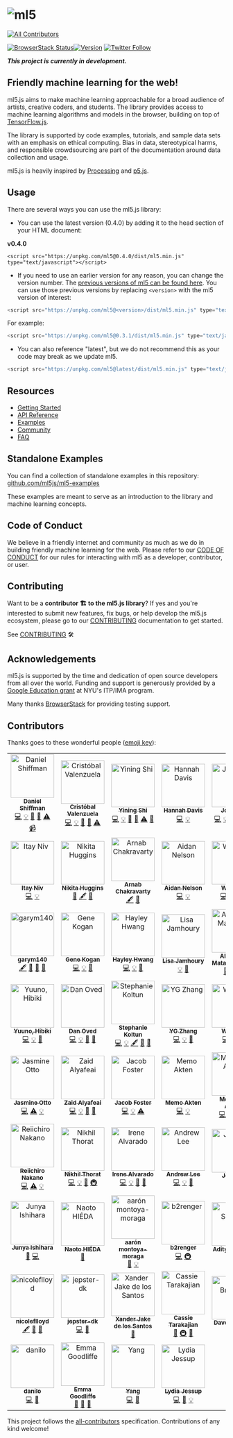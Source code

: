 # ![ml5](https://user-images.githubusercontent.com/10605821/41332516-2ee26714-6eac-11e8-83e4-a40b8761e764.png)
[![All Contributors](https://img.shields.io/badge/all_contributors-60-orange.svg?style=flat-square)](#contributors)


[![BrowserStack Status](https://www.browserstack.com/automate/badge.svg?badge_key=QVNDdlkvMzNYSmhRRWlweXlIOTBENkd0MDBCOUJlbmFVZFRneFIzNlh4az0tLXA4S0loSGNlVUc2V2I3cVdLdXBKdGc9PQ==--8a5e5bfd3eafbba0702c02ec57ffec9d627a78ef)](https://www.browserstack.com/automate/public-build/QVNDdlkvMzNYSmhRRWlweXlIOTBENkd0MDBCOUJlbmFVZFRneFIzNlh4az0tLXA4S0loSGNlVUc2V2I3cVdLdXBKdGc9PQ==--8a5e5bfd3eafbba0702c02ec57ffec9d627a78ef)[![Version](https://img.shields.io/npm/v/ml5.svg?style=flat-square)](https://www.npmjs.com/package/ml5)
[![Twitter Follow](https://img.shields.io/twitter/follow/espadrine.svg?style=social&label=Follow)](https://twitter.com/ml5js)



**_This project is currently in development._**

## Friendly machine learning for the web!

ml5.js aims to make machine learning approachable for a broad audience of artists, creative coders, and students. The library provides access to machine learning algorithms and models in the browser, building on top of [TensorFlow.js](https://js.tensorflow.org/).

The library is supported by code examples, tutorials, and sample data sets with an emphasis on ethical computing. Bias in data, stereotypical harms, and responsible crowdsourcing are part of the documentation around data collection and usage.

ml5.js is heavily inspired by [Processing](https://processing.org/) and [p5.js](https://p5js.org/).

## Usage

There are several ways you can use the ml5.js library:






<p id="latest-version">

* You can use the latest version (0.4.0) by adding it to the head section of your HTML document:

**v0.4.0**

    <script src="https://unpkg.com/ml5@0.4.0/dist/ml5.min.js" type="text/javascript"></script>

</p data-id="latest-version">
    
    
    
    


* If you need to use an earlier version for any reason, you can change the version number. The [previous versions of ml5 can be found here](https://www.npmjs.com/package/ml5). You can use those previous versions by replacing `<version>` with the ml5 version of interest:

```js
<script src="https://unpkg.com/ml5@<version>/dist/ml5.min.js" type="text/javascript"></script>
```

For example:
```js
<script src="https://unpkg.com/ml5@0.3.1/dist/ml5.min.js" type="text/javascript"></script>
```

* You can also reference "latest", but we do not recommend this as your code may break as we update ml5.

```javascript
<script src="https://unpkg.com/ml5@latest/dist/ml5.min.js" type="text/javascript"></script>
```

## Resources

- [Getting Started](https://ml5js.org/getting-started/)
- [API Reference](https://ml5js.org/reference/)
- [Examples](https://github.com/ml5js/ml5-examples)
- [Community](https://ml5js.org/community)
- [FAQ](https://ml5js.org/getting-started/faq/)

## Standalone Examples

You can find a collection of standalone examples in this repository: [github.com/ml5js/ml5-examples](https://github.com/ml5js/ml5-examples)

These examples are meant to serve as an introduction to the library and machine learning concepts.

## Code of Conduct
We believe in a friendly internet and community as much as we do in building friendly machine learning for the web. Please refer to our [CODE OF CONDUCT](CODE_OF_CONDUCT.md) for our rules for interacting with ml5 as a developer, contributor, or user.

## Contributing
Want to be a **contributor 🏗 to the ml5.js library**? If yes and you're interested to submit new features, fix bugs, or help develop the ml5.js ecosystem, please go to our [CONTRIBUTING](CONTRIBUTING.md) documentation to get started.

See [CONTRIBUTING](CONTRIBUTING.md) 🛠

## Acknowledgements

ml5.js is supported by the time and dedication of open source developers from all over the world. Funding and support is generously provided by a [Google Education grant](https://edu.google.com/giving/?modal_active=none) at NYU's ITP/IMA program.

Many thanks [BrowserStack](https://www.browserstack.com/) for providing testing support. 

## Contributors

Thanks goes to these wonderful people ([emoji key](https://allcontributors.org/docs/en/emoji-key)):

<!-- ALL-CONTRIBUTORS-LIST:START - Do not remove or modify this section -->
<!-- prettier-ignore -->
<table>
  <tr>
    <td align="center"><a href="http://www.shiffman.net"><img src="https://avatars0.githubusercontent.com/u/191758?v=4" width="100px;" alt="Daniel Shiffman"/><br /><sub><b>Daniel Shiffman</b></sub></a><br /><a href="https://github.com/ml5js/ml5-library/commits?author=shiffman" title="Code">💻</a> <a href="#example-shiffman" title="Examples">💡</a> <a href="#projectManagement-shiffman" title="Project Management">📆</a> <a href="#review-shiffman" title="Reviewed Pull Requests">👀</a> <a href="https://github.com/ml5js/ml5-library/commits?author=shiffman" title="Tests">⚠️</a> <a href="#video-shiffman" title="Videos">📹</a></td>
    <td align="center"><a href="https://cvalenzuelab.com/"><img src="https://avatars0.githubusercontent.com/u/10605821?v=4" width="100px;" alt="Cristóbal Valenzuela"/><br /><sub><b>Cristóbal Valenzuela</b></sub></a><br /><a href="https://github.com/ml5js/ml5-library/commits?author=cvalenzuela" title="Code">💻</a> <a href="#example-cvalenzuela" title="Examples">💡</a> <a href="#review-cvalenzuela" title="Reviewed Pull Requests">👀</a> <a href="#tool-cvalenzuela" title="Tools">🔧</a> <a href="https://github.com/ml5js/ml5-library/commits?author=cvalenzuela" title="Tests">⚠️</a></td>
    <td align="center"><a href="https://1023.io"><img src="https://avatars3.githubusercontent.com/u/8662372?v=4" width="100px;" alt="Yining Shi"/><br /><sub><b>Yining Shi</b></sub></a><br /><a href="https://github.com/ml5js/ml5-library/commits?author=yining1023" title="Code">💻</a> <a href="#example-yining1023" title="Examples">💡</a> <a href="#review-yining1023" title="Reviewed Pull Requests">👀</a> <a href="#tool-yining1023" title="Tools">🔧</a> <a href="https://github.com/ml5js/ml5-library/commits?author=yining1023" title="Tests">⚠️</a> <a href="https://github.com/ml5js/ml5-library/issues?q=author%3Ayining1023" title="Bug reports">🐛</a></td>
    <td align="center"><a href="http://www.hannahishere.com"><img src="https://avatars0.githubusercontent.com/u/1385308?v=4" width="100px;" alt="Hannah Davis"/><br /><sub><b>Hannah Davis</b></sub></a><br /><a href="https://github.com/ml5js/ml5-library/commits?author=handav" title="Code">💻</a> <a href="#example-handav" title="Examples">💡</a></td>
    <td align="center"><a href="https://jk-lee.com/"><img src="https://avatars1.githubusercontent.com/u/3622055?v=4" width="100px;" alt="Joey Lee"/><br /><sub><b>Joey Lee</b></sub></a><br /><a href="https://github.com/ml5js/ml5-library/commits?author=joeyklee" title="Code">💻</a> <a href="#example-joeyklee" title="Examples">💡</a> <a href="#review-joeyklee" title="Reviewed Pull Requests">👀</a> <a href="#content-joeyklee" title="Content">🖋</a> <a href="https://github.com/ml5js/ml5-library/commits?author=joeyklee" title="Tests">⚠️</a></td>
    <td align="center"><a href="https://github.com/AshleyJaneLewis"><img src="https://avatars3.githubusercontent.com/u/43127855?v=4" width="100px;" alt="AshleyJaneLewis"/><br /><sub><b>AshleyJaneLewis</b></sub></a><br /><a href="#blog-AshleyJaneLewis" title="Blogposts">📝</a> <a href="#design-AshleyJaneLewis" title="Design">🎨</a> <a href="#eventOrganizing-AshleyJaneLewis" title="Event Organizing">📋</a> <a href="#content-AshleyJaneLewis" title="Content">🖋</a></td>
    <td align="center"><a href="https://ellennickles.site/"><img src="https://avatars2.githubusercontent.com/u/31713501?v=4" width="100px;" alt="Ellen Nickles"/><br /><sub><b>Ellen Nickles</b></sub></a><br /><a href="#blog-ellennickles" title="Blogposts">📝</a> <a href="#content-ellennickles" title="Content">🖋</a> <a href="#ideas-ellennickles" title="Ideas, Planning, & Feedback">🤔</a> <a href="#tutorial-ellennickles" title="Tutorials">✅</a></td>
  </tr>
  <tr>
    <td align="center"><a href="http://www.itayniv.com"><img src="https://avatars1.githubusercontent.com/u/5209486?v=4" width="100px;" alt="Itay Niv"/><br /><sub><b>Itay Niv</b></sub></a><br /><a href="https://github.com/ml5js/ml5-library/commits?author=itayniv" title="Code">💻</a> <a href="#example-itayniv" title="Examples">💡</a></td>
    <td align="center"><a href="http://nikitahuggins.com"><img src="https://avatars2.githubusercontent.com/u/18563958?v=4" width="100px;" alt="Nikita Huggins"/><br /><sub><b>Nikita Huggins</b></sub></a><br /><a href="#blog-nikitahuggins" title="Blogposts">📝</a> <a href="#content-nikitahuggins" title="Content">🖋</a> <a href="#ideas-nikitahuggins" title="Ideas, Planning, & Feedback">🤔</a></td>
    <td align="center"><a href="http://www.arnabchakravarty.com"><img src="https://avatars2.githubusercontent.com/u/19427655?v=4" width="100px;" alt="Arnab Chakravarty"/><br /><sub><b>Arnab Chakravarty</b></sub></a><br /><a href="#content-AbolTaabol" title="Content">🖋</a> <a href="#userTesting-AbolTaabol" title="User Testing">📓</a></td>
    <td align="center"><a href="http://www.aidanjnelson.com/"><img src="https://avatars2.githubusercontent.com/u/6486359?v=4" width="100px;" alt="Aidan Nelson"/><br /><sub><b>Aidan Nelson</b></sub></a><br /><a href="https://github.com/ml5js/ml5-library/commits?author=AidanNelson" title="Code">💻</a> <a href="#example-AidanNelson" title="Examples">💡</a></td>
    <td align="center"><a href="http://portfolio.steins.live"><img src="https://avatars1.githubusercontent.com/u/23213772?v=4" width="100px;" alt="WenheLI"/><br /><sub><b>WenheLI</b></sub></a><br /><a href="https://github.com/ml5js/ml5-library/commits?author=WenheLI" title="Code">💻</a> <a href="#example-WenheLI" title="Examples">💡</a> <a href="#maintenance-WenheLI" title="Maintenance">🚧</a> <a href="#ideas-WenheLI" title="Ideas, Planning, & Feedback">🤔</a></td>
    <td align="center"><a href="https://tinysubversions.com"><img src="https://avatars3.githubusercontent.com/u/266454?v=4" width="100px;" alt="Darius Kazemi"/><br /><sub><b>Darius Kazemi</b></sub></a><br /><a href="#ideas-dariusk" title="Ideas, Planning, & Feedback">🤔</a> <a href="#question-dariusk" title="Answering Questions">💬</a></td>
    <td align="center"><a href="https://wangdingsu.com"><img src="https://avatars1.githubusercontent.com/u/26081991?v=4" width="100px;" alt="Dingsu Wang"/><br /><sub><b>Dingsu Wang</b></sub></a><br /><a href="https://github.com/ml5js/ml5-library/commits?author=Derek-Wds" title="Code">💻</a> <a href="#example-Derek-Wds" title="Examples">💡</a></td>
  </tr>
  <tr>
    <td align="center"><a href="https://github.com/garym140"><img src="https://avatars1.githubusercontent.com/u/30574513?v=4" width="100px;" alt="garym140"/><br /><sub><b>garym140</b></sub></a><br /><a href="#content-garym140" title="Content">🖋</a> <a href="#blog-garym140" title="Blogposts">📝</a> <a href="#ideas-garym140" title="Ideas, Planning, & Feedback">🤔</a> <a href="#userTesting-garym140" title="User Testing">📓</a></td>
    <td align="center"><a href="http://genekogan.com"><img src="https://avatars3.githubusercontent.com/u/1335251?v=4" width="100px;" alt="Gene Kogan"/><br /><sub><b>Gene Kogan</b></sub></a><br /><a href="https://github.com/ml5js/ml5-library/commits?author=genekogan" title="Code">💻</a> <a href="#example-genekogan" title="Examples">💡</a> <a href="#ideas-genekogan" title="Ideas, Planning, & Feedback">🤔</a></td>
    <td align="center"><a href="http://hhayeon.com"><img src="https://avatars1.githubusercontent.com/u/22086451?v=4" width="100px;" alt="Hayley Hwang"/><br /><sub><b>Hayley Hwang</b></sub></a><br /><a href="https://github.com/ml5js/ml5-library/commits?author=hhayley" title="Code">💻</a> <a href="#example-hhayley" title="Examples">💡</a> <a href="#ideas-hhayley" title="Ideas, Planning, & Feedback">🤔</a></td>
    <td align="center"><a href="http://lisajamhoury.com"><img src="https://avatars0.githubusercontent.com/u/7552772?v=4" width="100px;" alt="Lisa Jamhoury"/><br /><sub><b>Lisa Jamhoury</b></sub></a><br /><a href="#example-lisajamhoury" title="Examples">💡</a> <a href="#ideas-lisajamhoury" title="Ideas, Planning, & Feedback">🤔</a></td>
    <td align="center"><a href="https://www.matamala.info"><img src="https://avatars2.githubusercontent.com/u/5123955?v=4" width="100px;" alt="Alejandro Matamala Ortiz"/><br /><sub><b>Alejandro Matamala Ortiz</b></sub></a><br /><a href="#design-matamalaortiz" title="Design">🎨</a> <a href="#content-matamalaortiz" title="Content">🖋</a> <a href="#blog-matamalaortiz" title="Blogposts">📝</a></td>
    <td align="center"><a href="http://mayaontheinter.net"><img src="https://avatars0.githubusercontent.com/u/8224678?v=4" width="100px;" alt="Maya Man"/><br /><sub><b>Maya Man</b></sub></a><br /><a href="https://github.com/ml5js/ml5-library/commits?author=mayaman" title="Code">💻</a> <a href="#example-mayaman" title="Examples">💡</a></td>
    <td align="center"><a href="http://mimionuoha.com"><img src="https://avatars0.githubusercontent.com/u/1565846?v=4" width="100px;" alt="Mimi Onuoha"/><br /><sub><b>Mimi Onuoha</b></sub></a><br /><a href="#ideas-MimiOnuoha" title="Ideas, Planning, & Feedback">🤔</a> <a href="#content-MimiOnuoha" title="Content">🖋</a> <a href="#review-MimiOnuoha" title="Reviewed Pull Requests">👀</a></td>
  </tr>
  <tr>
    <td align="center"><a href="https://i.yuuno.cc/"><img src="https://avatars1.githubusercontent.com/u/18514672?v=4" width="100px;" alt="Yuuno, Hibiki"/><br /><sub><b>Yuuno, Hibiki</b></sub></a><br /><a href="https://github.com/ml5js/ml5-library/commits?author=NHibiki" title="Code">💻</a> <a href="#example-NHibiki" title="Examples">💡</a> <a href="#maintenance-NHibiki" title="Maintenance">🚧</a></td>
    <td align="center"><a href="http://www.danioved.com/"><img src="https://avatars3.githubusercontent.com/u/891755?v=4" width="100px;" alt="Dan Oved"/><br /><sub><b>Dan Oved</b></sub></a><br /><a href="https://github.com/ml5js/ml5-library/commits?author=oveddan" title="Code">💻</a> <a href="#example-oveddan" title="Examples">💡</a> <a href="#question-oveddan" title="Answering Questions">💬</a> <a href="#ideas-oveddan" title="Ideas, Planning, & Feedback">🤔</a></td>
    <td align="center"><a href="http://anothersideproject.co"><img src="https://avatars0.githubusercontent.com/u/7053425?v=4" width="100px;" alt="Stephanie Koltun"/><br /><sub><b>Stephanie Koltun</b></sub></a><br /><a href="https://github.com/ml5js/ml5-library/commits?author=stephkoltun" title="Code">💻</a> <a href="#example-stephkoltun" title="Examples">💡</a> <a href="#content-stephkoltun" title="Content">🖋</a> <a href="#blog-stephkoltun" title="Blogposts">📝</a> <a href="#design-stephkoltun" title="Design">🎨</a></td>
    <td align="center"><a href="https://github.com/viztopia"><img src="https://avatars3.githubusercontent.com/u/37890050?v=4" width="100px;" alt="YG Zhang"/><br /><sub><b>YG Zhang</b></sub></a><br /><a href="https://github.com/ml5js/ml5-library/commits?author=viztopia" title="Code">💻</a> <a href="#example-viztopia" title="Examples">💡</a> <a href="#ideas-viztopia" title="Ideas, Planning, & Feedback">🤔</a></td>
    <td align="center"><a href="https://www.wenqi.li"><img src="https://avatars1.githubusercontent.com/u/22087042?v=4" width="100px;" alt="Wenqi Li"/><br /><sub><b>Wenqi Li</b></sub></a><br /><a href="https://github.com/ml5js/ml5-library/commits?author=wenqili" title="Code">💻</a> <a href="#example-wenqili" title="Examples">💡</a> <a href="#infra-wenqili" title="Infrastructure (Hosting, Build-Tools, etc)">🚇</a></td>
    <td align="center"><a href="http://brentlbailey.com"><img src="https://avatars3.githubusercontent.com/u/12499678?v=4" width="100px;" alt="Brent Bailey"/><br /><sub><b>Brent Bailey</b></sub></a><br /><a href="https://github.com/ml5js/ml5-library/commits?author=brondle" title="Tests">⚠️</a> <a href="https://github.com/ml5js/ml5-library/commits?author=brondle" title="Code">💻</a> <a href="#example-brondle" title="Examples">💡</a></td>
    <td align="center"><a href="https://github.com/Jonarod"><img src="https://avatars3.githubusercontent.com/u/6122703?v=4" width="100px;" alt="Jonarod"/><br /><sub><b>Jonarod</b></sub></a><br /><a href="https://github.com/ml5js/ml5-library/commits?author=Jonarod" title="Code">💻</a></td>
  </tr>
  <tr>
    <td align="center"><a href="https://jazztap.github.io"><img src="https://avatars2.githubusercontent.com/u/15673619?v=4" width="100px;" alt="Jasmine Otto"/><br /><sub><b>Jasmine Otto</b></sub></a><br /><a href="https://github.com/ml5js/ml5-library/commits?author=JazzTap" title="Code">💻</a> <a href="https://github.com/ml5js/ml5-library/commits?author=JazzTap" title="Tests">⚠️</a> <a href="#example-JazzTap" title="Examples">💡</a></td>
    <td align="center"><a href="https://twitter.com/zaidalyafeai"><img src="https://avatars2.githubusercontent.com/u/15667714?v=4" width="100px;" alt="Zaid Alyafeai"/><br /><sub><b>Zaid Alyafeai</b></sub></a><br /><a href="https://github.com/ml5js/ml5-library/commits?author=zaidalyafeai" title="Code">💻</a> <a href="#example-zaidalyafeai" title="Examples">💡</a> <a href="#ideas-zaidalyafeai" title="Ideas, Planning, & Feedback">🤔</a> <a href="#question-zaidalyafeai" title="Answering Questions">💬</a></td>
    <td align="center"><a href="https://alca.tv"><img src="https://avatars2.githubusercontent.com/u/7132646?v=4" width="100px;" alt="Jacob Foster"/><br /><sub><b>Jacob Foster</b></sub></a><br /><a href="https://github.com/ml5js/ml5-library/commits?author=AlcaDesign" title="Code">💻</a> <a href="#example-AlcaDesign" title="Examples">💡</a> <a href="https://github.com/ml5js/ml5-library/commits?author=AlcaDesign" title="Tests">⚠️</a></td>
    <td align="center"><a href="http://www.memo.tv"><img src="https://avatars0.githubusercontent.com/u/144230?v=4" width="100px;" alt="Memo Akten"/><br /><sub><b>Memo Akten</b></sub></a><br /><a href="https://github.com/ml5js/ml5-library/commits?author=memo" title="Code">💻</a> <a href="#example-memo" title="Examples">💡</a></td>
    <td align="center"><a href="https://thehidden1.github.io/"><img src="https://avatars0.githubusercontent.com/u/31354864?v=4" width="100px;" alt="Mohamed Amine"/><br /><sub><b>Mohamed Amine</b></sub></a><br /><a href="https://github.com/ml5js/ml5-library/commits?author=TheHidden1" title="Code">💻</a> <a href="#example-TheHidden1" title="Examples">💡</a> <a href="#ideas-TheHidden1" title="Ideas, Planning, & Feedback">🤔</a> <a href="https://github.com/ml5js/ml5-library/commits?author=TheHidden1" title="Tests">⚠️</a></td>
    <td align="center"><a href="http://meiamso.me"><img src="https://avatars3.githubusercontent.com/u/1187491?v=4" width="100px;" alt="Oliver Wright"/><br /><sub><b>Oliver Wright</b></sub></a><br /><a href="https://github.com/ml5js/ml5-library/commits?author=meiamsome" title="Code">💻</a> <a href="https://github.com/ml5js/ml5-library/commits?author=meiamsome" title="Tests">⚠️</a></td>
    <td align="center"><a href="https://marshalhayes.dev"><img src="https://avatars0.githubusercontent.com/u/17213165?v=4" width="100px;" alt="Marshal Hayes"/><br /><sub><b>Marshal Hayes</b></sub></a><br /><a href="https://github.com/ml5js/ml5-library/commits?author=marshalhayes" title="Documentation">📖</a></td>
  </tr>
  <tr>
    <td align="center"><a href="https://reiinakano.github.io"><img src="https://avatars0.githubusercontent.com/u/18363734?v=4" width="100px;" alt="Reiichiro Nakano"/><br /><sub><b>Reiichiro Nakano</b></sub></a><br /><a href="https://github.com/ml5js/ml5-library/commits?author=reiinakano" title="Code">💻</a> <a href="https://github.com/ml5js/ml5-library/commits?author=reiinakano" title="Tests">⚠️</a> <a href="#example-reiinakano" title="Examples">💡</a></td>
    <td align="center"><a href="https://deeplearnjs.org/"><img src="https://avatars0.githubusercontent.com/u/1100749?v=4" width="100px;" alt="Nikhil Thorat"/><br /><sub><b>Nikhil Thorat</b></sub></a><br /><a href="https://github.com/ml5js/ml5-library/commits?author=nsthorat" title="Code">💻</a> <a href="#example-nsthorat" title="Examples">💡</a> <a href="#ideas-nsthorat" title="Ideas, Planning, & Feedback">🤔</a> <a href="#infra-nsthorat" title="Infrastructure (Hosting, Build-Tools, etc)">🚇</a></td>
    <td align="center"><a href="http://www.irenealvarado.com"><img src="https://avatars2.githubusercontent.com/u/8978670?v=4" width="100px;" alt="Irene Alvarado"/><br /><sub><b>Irene Alvarado</b></sub></a><br /><a href="https://github.com/ml5js/ml5-library/commits?author=irealva" title="Code">💻</a> <a href="#example-irealva" title="Examples">💡</a> <a href="#maintenance-irealva" title="Maintenance">🚧</a> <a href="#ideas-irealva" title="Ideas, Planning, & Feedback">🤔</a></td>
    <td align="center"><a href="http://www.vndrewlee.com/"><img src="https://avatars0.githubusercontent.com/u/6391516?v=4" width="100px;" alt="Andrew Lee"/><br /><sub><b>Andrew Lee</b></sub></a><br /><a href="https://github.com/ml5js/ml5-library/commits?author=vndrewlee" title="Code">💻</a> <a href="#example-vndrewlee" title="Examples">💡</a> <a href="#ideas-vndrewlee" title="Ideas, Planning, & Feedback">🤔</a></td>
    <td align="center"><a href="https://medium.com/@fjcamillo.dev"><img src="https://avatars2.githubusercontent.com/u/12166244?v=4" width="100px;" alt="Jerhone"/><br /><sub><b>Jerhone</b></sub></a><br /><a href="https://github.com/ml5js/ml5-library/commits?author=fjcamillo" title="Documentation">📖</a></td>
    <td align="center"><a href="https://scalarvectortensor.net/"><img src="https://avatars1.githubusercontent.com/u/3594463?v=4" width="100px;" alt="achimkoh"/><br /><sub><b>achimkoh</b></sub></a><br /><a href="https://github.com/ml5js/ml5-library/commits?author=achimkoh" title="Code">💻</a> <a href="#example-achimkoh" title="Examples">💡</a> <a href="https://github.com/ml5js/ml5-library/commits?author=achimkoh" title="Tests">⚠️</a></td>
    <td align="center"><a href="http://ixora.io"><img src="https://avatars3.githubusercontent.com/u/4044283?v=4" width="100px;" alt="Jim"/><br /><sub><b>Jim</b></sub></a><br /><a href="#example-hx2A" title="Examples">💡</a> <a href="https://github.com/ml5js/ml5-library/commits?author=hx2A" title="Documentation">📖</a> <a href="#content-hx2A" title="Content">🖋</a></td>
  </tr>
  <tr>
    <td align="center"><a href="https://github.com/champierre/resume"><img src="https://avatars1.githubusercontent.com/u/10215?v=4" width="100px;" alt="Junya Ishihara"/><br /><sub><b>Junya Ishihara</b></sub></a><br /><a href="#maintenance-champierre" title="Maintenance">🚧</a> <a href="https://github.com/ml5js/ml5-library/commits?author=champierre" title="Code">💻</a></td>
    <td align="center"><a href="http://naotohieda.com"><img src="https://avatars3.githubusercontent.com/u/1835081?v=4" width="100px;" alt="Naoto HIÉDA"/><br /><sub><b>Naoto HIÉDA</b></sub></a><br /><a href="#maintenance-micuat" title="Maintenance">🚧</a></td>
    <td align="center"><a href="http://montoyamoraga.io"><img src="https://avatars3.githubusercontent.com/u/3926350?v=4" width="100px;" alt="aarón montoya-moraga"/><br /><sub><b>aarón montoya-moraga</b></sub></a><br /><a href="#maintenance-montoyamoraga" title="Maintenance">🚧</a> <a href="#example-montoyamoraga" title="Examples">💡</a></td>
    <td align="center"><a href="http://b2renger.github.io/"><img src="https://avatars2.githubusercontent.com/u/1818874?v=4" width="100px;" alt="b2renger"/><br /><sub><b>b2renger</b></sub></a><br /><a href="https://github.com/ml5js/ml5-library/commits?author=b2renger" title="Code">💻</a> <a href="#infra-b2renger" title="Infrastructure (Hosting, Build-Tools, etc)">🚇</a></td>
    <td align="center"><a href="http://adityasharma.me"><img src="https://avatars1.githubusercontent.com/u/24931529?v=4" width="100px;" alt="Aditya Sharma"/><br /><sub><b>Aditya Sharma</b></sub></a><br /><a href="#maintenance-adityaas26" title="Maintenance">🚧</a></td>
    <td align="center"><a href="https://github.com/okuna291"><img src="https://avatars1.githubusercontent.com/u/5407359?v=4" width="100px;" alt="okuna291"/><br /><sub><b>okuna291</b></sub></a><br /><a href="#ideas-okuna291" title="Ideas, Planning, & Feedback">🤔</a></td>
    <td align="center"><a href="http://www.xujenna.com"><img src="https://avatars2.githubusercontent.com/u/13280722?v=4" width="100px;" alt="Jenna"/><br /><sub><b>Jenna</b></sub></a><br /><a href="#ideas-xujenna" title="Ideas, Planning, & Feedback">🤔</a></td>
  </tr>
  <tr>
    <td align="center"><a href="https://github.com/nicoleflloyd"><img src="https://avatars3.githubusercontent.com/u/35693567?v=4" width="100px;" alt="nicoleflloyd"/><br /><sub><b>nicoleflloyd</b></sub></a><br /><a href="#content-nicoleflloyd" title="Content">🖋</a> <a href="#design-nicoleflloyd" title="Design">🎨</a> <a href="#userTesting-nicoleflloyd" title="User Testing">📓</a></td>
    <td align="center"><a href="http://jepster.dk"><img src="https://avatars3.githubusercontent.com/u/7010555?v=4" width="100px;" alt="jepster-dk"/><br /><sub><b>jepster-dk</b></sub></a><br /><a href="https://github.com/ml5js/ml5-library/commits?author=jepster-dk" title="Code">💻</a> <a href="#ideas-jepster-dk" title="Ideas, Planning, & Feedback">🤔</a></td>
    <td align="center"><a href="https://xanderjakeq.page/"><img src="https://avatars1.githubusercontent.com/u/13279523?v=4" width="100px;" alt="Xander Jake de los Santos"/><br /><sub><b>Xander Jake de los Santos</b></sub></a><br /><a href="#ideas-xanderjakeq" title="Ideas, Planning, & Feedback">🤔</a></td>
    <td align="center"><a href="https://github.com/catarak"><img src="https://avatars1.githubusercontent.com/u/6063380?v=4" width="100px;" alt="Cassie Tarakajian"/><br /><sub><b>Cassie Tarakajian</b></sub></a><br /><a href="https://github.com/ml5js/ml5-library/issues?q=author%3Acatarak" title="Bug reports">🐛</a> <a href="#infra-catarak" title="Infrastructure (Hosting, Build-Tools, etc)">🚇</a> <a href="#ideas-catarak" title="Ideas, Planning, & Feedback">🤔</a></td>
    <td align="center"><a href="http://davebsoft.com"><img src="https://avatars0.githubusercontent.com/u/55099?v=4" width="100px;" alt="Dave Briccetti"/><br /><sub><b>Dave Briccetti</b></sub></a><br /><a href="https://github.com/ml5js/ml5-library/issues?q=author%3Adcbriccetti" title="Bug reports">🐛</a></td>
    <td align="center"><a href="https://github.com/Sblob1"><img src="https://avatars0.githubusercontent.com/u/38335473?v=4" width="100px;" alt="Sblob1"/><br /><sub><b>Sblob1</b></sub></a><br /><a href="https://github.com/ml5js/ml5-library/issues?q=author%3ASblob1" title="Bug reports">🐛</a></td>
    <td align="center"><a href="https://www.jwilber.me/"><img src="https://avatars2.githubusercontent.com/u/8595819?v=4" width="100px;" alt="Jared Wilber"/><br /><sub><b>Jared Wilber</b></sub></a><br /><a href="#example-jwilber" title="Examples">💡</a> <a href="#ideas-jwilber" title="Ideas, Planning, & Feedback">🤔</a> <a href="https://github.com/ml5js/ml5-library/commits?author=jwilber" title="Code">💻</a></td>
  </tr>
  <tr>
    <td align="center"><a href="https://github.com/tezzutezzu"><img src="https://avatars2.githubusercontent.com/u/135866?v=4" width="100px;" alt="danilo"/><br /><sub><b>danilo</b></sub></a><br /><a href="https://github.com/ml5js/ml5-library/commits?author=tezzutezzu" title="Code">💻</a> <a href="#ideas-tezzutezzu" title="Ideas, Planning, & Feedback">🤔</a></td>
    <td align="center"><a href="https://github.com/EmmaGoodliffe"><img src="https://avatars1.githubusercontent.com/u/32788926?v=4" width="100px;" alt="Emma Goodliffe"/><br /><sub><b>Emma Goodliffe</b></sub></a><br /><a href="#ideas-EmmaGoodliffe" title="Ideas, Planning, & Feedback">🤔</a> <a href="#question-EmmaGoodliffe" title="Answering Questions">💬</a> <a href="#maintenance-EmmaGoodliffe" title="Maintenance">🚧</a></td>
    <td align="center"><a href="http://yangyang.blog"><img src="https://avatars3.githubusercontent.com/u/9332910?v=4" width="100px;" alt="Yang"/><br /><sub><b>Yang</b></sub></a><br /><a href="https://github.com/ml5js/ml5-library/commits?author=EonYang" title="Code">💻</a> <a href="https://github.com/ml5js/ml5-library/issues?q=author%3AEonYang" title="Bug reports">🐛</a></td>
    <td align="center"><a href="https://github.com/lydiajessup"><img src="https://avatars3.githubusercontent.com/u/26204298?v=4" width="100px;" alt="Lydia Jessup"/><br /><sub><b>Lydia Jessup</b></sub></a><br /><a href="https://github.com/ml5js/ml5-library/commits?author=lydiajessup" title="Code">💻</a> <a href="#ideas-lydiajessup" title="Ideas, Planning, & Feedback">🤔</a> <a href="#example-lydiajessup" title="Examples">💡</a></td>
  </tr>
</table>

<!-- ALL-CONTRIBUTORS-LIST:END -->

This project follows the [all-contributors](https://github.com/all-contributors/all-contributors) specification. Contributions of any kind welcome!